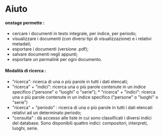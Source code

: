 # Aiuto
#### onstage permette :

* cercare i documenti in testo integrale, per indice, per periodo;
* visualizzare i documenti (con diversi tipi di visualizzazione) e i relativi metadati;
* esportare i documenti (versione .pdf);
* salvare documenti negli appunti;
* esportare un permalink per ogni documento.

#### Modalità di ricerca :

* "ricerca": ricerca di una o più parole in tutti i dati elencati;
* "ricerca" + "indici": ricerca una o più parole contenute in un indice specifico ("persone" o "luoghi" o "serie"); * "ricerca" + "indici": ricerca una o più parole contenute in un indice specifico ("persone" o "luoghi" o "serie")
* "ricerca" + "periodo" : ricerca di una o più parole in tutti i dati elencati relativi ad un determinato periodo;
* "consulta" : dà accesso alle liste in cui sono classificati i diversi indici del database. Sono disponibili quattro indici: compositori, interpreti, luoghi, serie.
